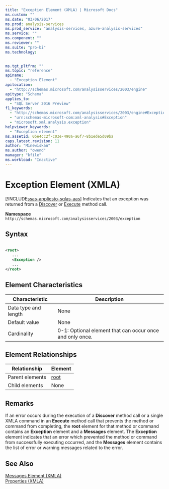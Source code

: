 ```yaml
---
title: "Exception Element (XMLA) | Microsoft Docs"
ms.custom: ""
ms.date: "03/06/2017"
ms.prod: analysis-services
ms.prod_service: "analysis-services, azure-analysis-services"
ms.service: ""
ms.component: ""
ms.reviewer: ""
ms.suite: "pro-bi"
ms.technology: 
  

ms.tgt_pltfrm: ""
ms.topic: "reference"
apiname: 
  - "Exception Element"
apilocation: 
  - "http://schemas.microsoft.com/analysisservices/2003/engine"
apitype: "Schema"
applies_to: 
  - "SQL Server 2016 Preview"
f1_keywords: 
  - "http://schemas.microsoft.com/analysisservices/2003/engine#Exception"
  - "urn:schemas-microsoft-com:xml-analysis#Exception"
  - "microsoft.xml.analysis.exception"
helpviewer_keywords: 
  - "Exception element"
ms.assetid: 0be4cc2f-c03e-490a-a6f7-8b1ede5d09ba
caps.latest.revision: 11
author: "Minewiskan"
ms.author: "owend"
manager: "kfile"
ms.workload: "Inactive"
---
```

# Exception Element (XMLA)
[!INCLUDE[ssas-appliesto-sqlas-aas](../../../includes/ssas-appliesto-sqlas-aas.md)]
  Indicates that an exception was returned from a [Discover](../../../analysis-services/xmla/xml-elements-methods-discover.md) or [Execute](../../../analysis-services/xmla/xml-elements-methods-execute.md) method call.  
  
 **Namespace** `http://schemas.microsoft.com/analysisservices/2003/exception`  
  
## Syntax  
  
```xml  
  
<root>  
   ...  
   <Exception />  
   ...  
</root>  
```  
  
## Element Characteristics  
  
|Characteristic|Description|  
|--------------------|-----------------|  
|Data type and length|None|  
|Default value|None|  
|Cardinality|0-1: Optional element that can occur once and only once.|  
  
## Element Relationships  
  
|Relationship|Element|  
|------------------|-------------|  
|Parent elements|[root](../../../analysis-services/xmla/xml-elements-properties/root-element-xmla.md)|  
|Child elements|None|  
  
## Remarks  
 If an error occurs during the execution of a **Discover** method call or a single XMLA command in an **Execute** method call that prevents the method or command from completing, the **root** element for that method or command contains an **Exception** element and a **Messages** element. The **Exception** element indicates that an error which prevented the method or command from successfully executing occurred, and the **Messages** element contains the list of error or warning messages related to the error.  
  
## See Also  
 [Messages Element &#40;XMLA&#41;](../../../analysis-services/xmla/xml-elements-properties/messages-element-xmla.md)   
 [Properties &#40;XMLA&#41;](../../../analysis-services/xmla/xml-elements-properties/xml-elements-properties.md)  
  
  
